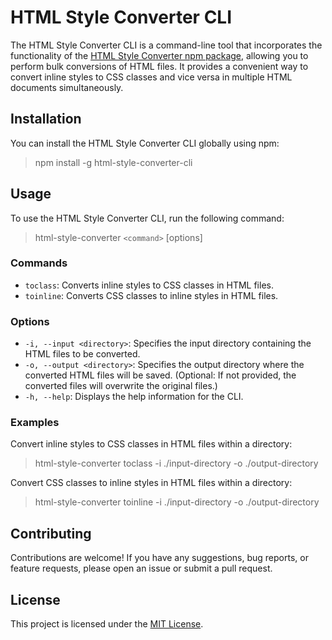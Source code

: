 # HTML Style Converter CLI

The HTML Style Converter CLI is a command-line tool that incorporates the functionality of the [HTML Style Converter npm package](https://www.npmjs.com/package/html-style-converter), allowing you to perform bulk conversions of HTML files. It provides a convenient way to convert inline styles to CSS classes and vice versa in multiple HTML documents simultaneously.

## Installation

You can install the HTML Style Converter CLI globally using npm:

> npm install -g html-style-converter-cli

## Usage

To use the HTML Style Converter CLI, run the following command:

> html-style-converter `<command>` [options]

### Commands

- `toclass`: Converts inline styles to CSS classes in HTML files.
- `toinline`: Converts CSS classes to inline styles in HTML files.

### Options

- `-i, --input <directory>`: Specifies the input directory containing the HTML files to be converted.
- `-o, --output <directory>`: Specifies the output directory where the converted HTML files will be saved. (Optional: If not provided, the converted files will overwrite the original files.)
- `-h, --help`: Displays the help information for the CLI.

### Examples

Convert inline styles to CSS classes in HTML files within a directory:

> html-style-converter toclass -i ./input-directory -o ./output-directory

Convert CSS classes to inline styles in HTML files within a directory:

> html-style-converter toinline -i ./input-directory -o ./output-directory

## Contributing

Contributions are welcome! If you have any suggestions, bug reports, or feature requests, please open an issue or submit a pull request.

## License

This project is licensed under the [MIT License](https://github.com/git/git-scm.com/blob/main/MIT-LICENSE.txt).